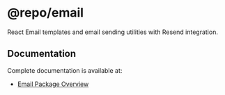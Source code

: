 # @repo/email

React Email templates and email sending utilities with Resend integration.

## Documentation

Complete documentation is available at:

- [Email Package Overview](../../apps/docs/packages/email.mdx)
